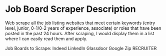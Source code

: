 # Job Board Scraper Description

Web scrape all the job listing websites that meet certain keywords (entry level, junior, 0-1/0-2 years of experience, associate) or roles that have been posted in the past 24 hours. After scraping, I would display them in a list where I can easily read them and apply.

Job Boards to Scrape:
Indeed
LinkedIn
Glassdoor
Google
Zip RECRUITER
